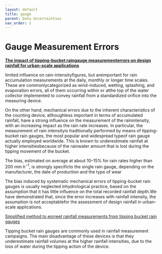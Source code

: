 ```yaml
---
layout: default
title: gauge
parent: Data Uncertainties
nav_order: 1
---
```


# Gauge Measurement Errors

[__The impact of tipping-bucket raingauge measurementerrors on design rainfall for urban-scale applications__](https://onlinelibrary.wiley.com/doi/epdf/10.1002/hyp.5646)

limited influence on rain-intensityfigures, but areimportant for rain accumulation
measurements at the daily, monthly or longer time scales. These are commonlycategorized as
wind-induced, wetting, splashing, and evaporation errors, all of them occurring within or
atthe top of the water collector implemented to convey rainfall from a standardized orifice
into the measuring device.

On the other hand, mechanical errors due to the inherent characteristics of the counting
device, althoughless important in terms of accumulated rainfall, have a strong influence on
the measurement of the rainintensity, with an increasing impact as the rain rate increases.
In particular, the measurement of rain intensityis traditionally performed by means of
tipping-bucket rain gauges, the most popular and widespread typeof rain gauge actually employed
worldwide. This is known to underestimate rainfall at higher intensitiesbecause of the rainwater
amount that is lost during the tipping movement of the bucket.

The bias, estimated on average at about 10–15% for rain rates higher than 200 mm $h^{-1}$,
is strongly specificto the single rain gauge, depending on the manufacturer, the date of
production and the type of wear

The bias induced by systematic mechanical errors of tipping-bucket rain gauges is usually
neglected inhydrological practice, based on the assumption that it has little influence on
the total recorded rainfall depth.We have demonstrated that, since the error increases with
rainfall intensity, the assumption is not acceptablefor the assessment of design rainfall in
urban-scale applications.

[Simplified method to eorreet rainfall measurements from tipping bucket rain gauges](https://ascelibrary.org/doi/pdf/10.1061/40583%28275%2972)

Tipping bucket rain gauges are commonly used in rainfall measurement campaigns. The main
disadvantage of these devices is that they underestimate rainfall volumes at the higher rainfall
intensities, due to the loss of water during the tipping action of the device. 
